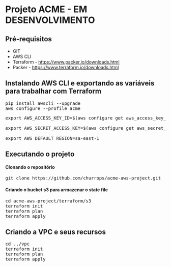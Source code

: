 # Projeto ACME - EM DESENVOLVIMENTO

## Pré-requisitos

* GIT
* AWS CLI
* Terraform - https://www.packer.io/downloads.html
* Packer - https://www.terraform.io/downloads.html

## Instalando AWS CLI e exportando as variáveis para trabalhar com Terraform

<pre>pip install awscli --upgrade
aws configure --profile acme
</pre>

<pre>
export AWS_ACCESS_KEY_ID=$(aws configure get aws_access_key_id --profile acme)

export AWS_SECRET_ACCESS_KEY=$(aws configure get aws_secret_access_key --profile acme)

export AWS_DEFAULT_REGION=sa-east-1
</pre>

## Executando o projeto

#### Clonando o repositório

<pre>git clone https://github.com/churrops/acme-aws-project.git</pre>

#### Criando o bucket s3 para armazenar o state file

<pre>
cd acme-aws-project/terraform/s3
terraform init
terraform plan
terraform apply
</pre>

## Criando a VPC e seus recursos

<pre>
cd ../vpc
terraform init
terraform plan
terraform apply
</pre>

